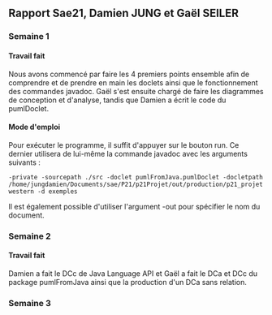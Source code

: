 ## Rapport Sae21, Damien JUNG et Gaël SEILER

### Semaine 1

#### Travail fait
Nous avons commencé par faire les 4 premiers points ensemble afin de comprendre et de prendre en main les doclets
ainsi que le fonctionnement des commandes javadoc.
Gaël s'est ensuite chargé de faire les diagrammes de conception et d'analyse, tandis que Damien a écrit le code du pumlDoclet.

#### Mode d'emploi
Pour exécuter le programme, il suffit d'appuyer sur le bouton run.
Ce dernier utilisera de lui-même la commande javadoc avec les arguments suivants :

```
-private -sourcepath ./src -doclet pumlFromJava.pumlDoclet -docletpath /home/jungdamien/Documents/sae/P21/p21Projet/out/production/p21_projet western -d exemples
```


Il est également possible d'utiliser l'argument -out pour spécifier le nom du document.

### Semaine 2

#### Travail fait
Damien a fait le DCc de Java Language API et Gaël a fait le DCa et DCc du package pumlFromJava ainsi que la production
d'un DCa sans relation.

### Semaine 3
